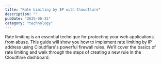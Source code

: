 ```yaml
---
title: "Rate Limiting by IP with Cloudflare"
description: ""
pubDate: "2025-06-25"
category: "technology"
---
```


Rate limiting is an essential technique for protecting your web applications from abuse. This guide will show you how to implement rate limiting by IP address using Cloudflare's powerful firewall rules. We'll cover the basics of rate limiting and walk through the steps of creating a new rule in the Cloudflare dashboard.
